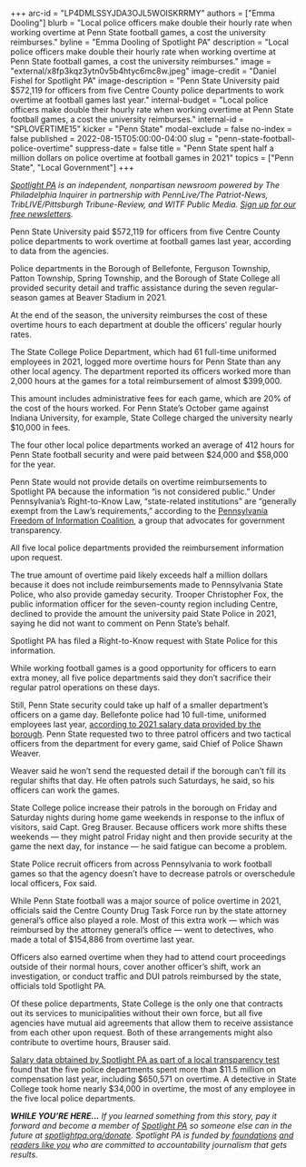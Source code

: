 +++
arc-id = "LP4DMLSSYJDA3OJL5WOISKRRMY"
authors = ["Emma Dooling"]
blurb = "Local police officers make double their hourly rate when working overtime at Penn State football games, a cost the university reimburses."
byline = "Emma Dooling of Spotlight PA"
description = "Local police officers make double their hourly rate when working overtime at Penn State football games, a cost the university reimburses."
image = "external/x8fp3kqz3ytn0v5b4htyc6mc8w.jpeg"
image-credit = "Daniel Fishel for Spotlight PA"
image-description = "Penn State University paid $572,119 for officers from five Centre County police departments to work overtime at football games last year."
internal-budget = "Local police officers make double their hourly rate when working overtime at Penn State football games, a cost the university reimburses."
internal-id = "SPLOVERTIME15"
kicker = "Penn State"
modal-exclude = false
no-index = false
published = 2022-08-15T05:00:00-04:00
slug = "penn-state-football-police-overtime"
suppress-date = false
title = "Penn State spent half a million dollars on police overtime at football games in 2021"
topics = ["Penn State", "Local Government"]
+++

<a href="https://www.spotlightpa.org/"><i>Spotlight PA</i></a><i> is an independent, nonpartisan newsroom powered by The Philadelphia Inquirer in partnership with PennLive/The Patriot-News, TribLIVE/Pittsburgh Tribune-Review, and WITF Public Media. </i><a href="https://www.spotlightpa.org/newsletters"><i>Sign up for our free newsletters</i></a><i>.</i>

Penn State University paid $572,119 for officers from five Centre County police departments to work overtime at football games last year, according to data from the agencies.

Police departments in the Borough of Bellefonte, Ferguson Township, Patton Township, Spring Township, and the Borough of State College all provided security detail and traffic assistance during the seven regular-season games at Beaver Stadium in 2021.

At the end of the season, the university reimburses the cost of these overtime hours to each department at double the officers’ regular hourly rates.

<script src="https://www.spotlightpa.org/embed.js" async></script><div data-spl-embed-version="1" data-spl-src="https://www.spotlightpa.org/embeds/newsletter/"></div>

The State College Police Department, which had 61 full-time uniformed employees in 2021, logged more overtime hours for Penn State than any other local agency. The department reported its officers worked more than 2,000 hours at the games for a total reimbursement of almost $399,000.

This amount includes administrative fees for each game, which are 20% of the cost of the hours worked. For Penn State’s October game against Indiana University, for example, State College charged the university nearly $10,000 in fees.

The four other local police departments worked an average of 412 hours for Penn State football security and were paid between $24,000 and $58,000 for the year.

Penn State would not provide details on overtime reimbursements to Spotlight PA because the information “is not considered public.” Under Pennsylvania’s Right-to-Know Law, “state-related institutions” are “generally exempt from the Law’s requirements,” according to the <a href="https://pafoic.org/agencies-subject-to-the-right-to-know-law/">Pennsylvania Freedom of Information Coalition</a>, a group that advocates for government transparency.

All five local police departments provided the reimbursement information upon request.

The true amount of overtime paid likely exceeds half a million dollars because it does not include reimbursements made to Pennsylvania State Police, who also provide gameday security. Trooper Christopher Fox, the public information officer for the seven-county region including Centre, declined to provide the amount the university paid State Police in 2021, saying he did not want to comment on Penn State’s behalf.

Spotlight PA has filed a Right-to-Know request with State Police for this information.

While working football games is a good opportunity for officers to earn extra money, all five police departments said they don’t sacrifice their regular patrol operations on these days.

Still, Penn State security could take up half of a smaller department’s officers on a game day. Bellefonte police had 10 full-time, uniformed employees last year, <a href="https://www.spotlightpa.org/statecollege/2022/07/centre-county-transparency-public-records/">according to 2021 salary data provided by the borough</a>. Penn State requested two to three patrol officers and two tactical officers from the department for every game, said Chief of Police Shawn Weaver.

Weaver said he won’t send the requested detail if the borough can’t fill its regular shifts that day. He often patrols such Saturdays, he said, so his officers can work the games.

<script src="https://www.spotlightpa.org/embed.js" async></script><div data-spl-embed-version="1" data-spl-src="https://www.spotlightpa.org/embeds/donate/?teaser_text=%3Cb%3ESupport%20Spotlight%20PA's%20vital%20journalism%20and%20your%20gift%20will%20be%20matched%20dollar-for-dollar.%3C%2Fb%3E%20%20&eyebrow_text=2022%20WEEK%20OF%20GIVING&cta_text=ALL%20DONATIONS%20DOUBLED"></div>

State College police increase their patrols in the borough on Friday and Saturday nights during home game weekends in response to the influx of visitors, said Capt. Greg Brauser. Because officers work more shifts these weekends — they might patrol Friday night and then provide security at the game the next day, for instance — he said fatigue can become a problem.

State Police recruit officers from across Pennsylvania to work football games so that the agency doesn’t have to decrease patrols or overschedule local officers, Fox said.

While Penn State football was a major source of police overtime in 2021, officials said the Centre County Drug Task Force run by the state attorney general’s office also played a role. Most of this extra work — which was reimbursed by the attorney general’s office — went to detectives, who made a total of $154,886 from overtime last year.

Officers also earned overtime when they had to attend court proceedings outside of their normal hours, cover another officer’s shift, work an investigation, or conduct traffic and DUI patrols reimbursed by the state, officials told Spotlight PA.

Of these police departments, State College is the only one that contracts out its services to municipalities without their own force, but all five agencies have mutual aid agreements that allow them to receive assistance from each other upon request. Both of these arrangements might also contribute to overtime hours, Brauser said.

<a href="https://www.spotlightpa.org/statecollege/2022/07/centre-county-transparency-public-records/">Salary data obtained by Spotlight PA as part of a local transparency test</a> found that the five police departments spent more than $11.5 million on compensation last year, including $650,571 on overtime. A detective in State College took home nearly $34,000 in overtime, the most of any employee in the five local police departments.

<i><b>WHILE YOU’RE HERE...</b></i><i> If you learned something from this story, pay it forward and become a member of </i><a href="https://www.spotlightpa.org/"><i>Spotlight PA</i></a><i> so someone else can in the future at </i><a href="https://www.spotlightpa.org/donate"><i>spotlightpa.org/donate</i></a><i>. Spotlight PA is funded by</i><a href="https://www.spotlightpa.org/support"><i> foundations</i></a><i> </i><a href="https://www.spotlightpa.org/support"><i>and readers like you</i></a><i> who are committed to accountability journalism that gets results.</i>
